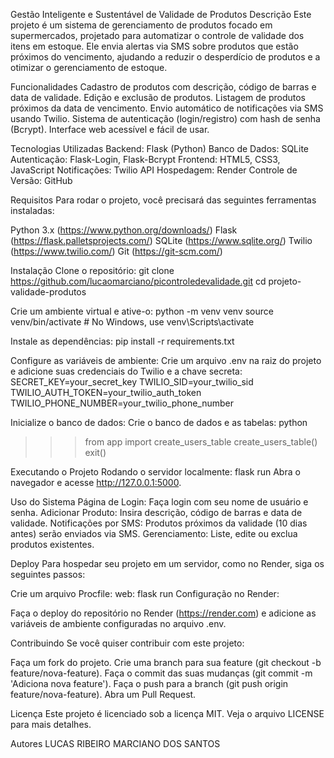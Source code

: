 Gestão Inteligente e Sustentável de Validade de Produtos
Descrição
Este projeto é um sistema de gerenciamento de produtos focado em supermercados, projetado para automatizar o controle de validade dos itens em estoque. Ele envia alertas via SMS sobre produtos que estão próximos do vencimento, ajudando a reduzir o desperdício de produtos e a otimizar o gerenciamento de estoque.

Funcionalidades
Cadastro de produtos com descrição, código de barras e data de validade.
Edição e exclusão de produtos.
Listagem de produtos próximos da data de vencimento.
Envio automático de notificações via SMS usando Twilio.
Sistema de autenticação (login/registro) com hash de senha (Bcrypt).
Interface web acessível e fácil de usar.

Tecnologias Utilizadas
Backend: Flask (Python)
Banco de Dados: SQLite
Autenticação: Flask-Login, Flask-Bcrypt
Frontend: HTML5, CSS3, JavaScript
Notificações: Twilio API
Hospedagem: Render
Controle de Versão: GitHub

Requisitos
Para rodar o projeto, você precisará das seguintes ferramentas instaladas:

Python 3.x (https://www.python.org/downloads/)
Flask (https://flask.palletsprojects.com/)
SQLite (https://www.sqlite.org/)
Twilio (https://www.twilio.com/)
Git (https://git-scm.com/)

Instalação
Clone o repositório:
git clone https://github.com/lucaomarciano/picontroledevalidade.git
cd projeto-validade-produtos

Crie um ambiente virtual e ative-o:
python -m venv venv
source venv/bin/activate  # No Windows, use venv\Scripts\activate

Instale as dependências:
pip install -r requirements.txt

Configure as variáveis de ambiente: Crie um arquivo .env na raiz do projeto e adicione suas credenciais do Twilio e a chave secreta:
SECRET_KEY=your_secret_key
TWILIO_SID=your_twilio_sid
TWILIO_AUTH_TOKEN=your_twilio_auth_token
TWILIO_PHONE_NUMBER=your_twilio_phone_number

Inicialize o banco de dados:
Crie o banco de dados e as tabelas:
python
>>> from app import create_users_table
>>> create_users_table()
>>> exit()

Executando o Projeto
Rodando o servidor localmente:
flask run
Abra o navegador e acesse http://127.0.0.1:5000.

Uso do Sistema
Página de Login: Faça login com seu nome de usuário e senha.
Adicionar Produto: Insira descrição, código de barras e data de validade.
Notificações por SMS: Produtos próximos da validade (10 dias antes) serão enviados via SMS.
Gerenciamento: Liste, edite ou exclua produtos existentes.

Deploy
Para hospedar seu projeto em um servidor, como no Render, siga os seguintes passos:

Crie um arquivo Procfile:
web: flask run
Configuração no Render:

Faça o deploy do repositório no Render (https://render.com) e adicione as variáveis de ambiente configuradas no arquivo .env.

Contribuindo
Se você quiser contribuir com este projeto:

Faça um fork do projeto.
Crie uma branch para sua feature (git checkout -b feature/nova-feature).
Faça o commit das suas mudanças (git commit -m 'Adiciona nova feature').
Faça o push para a branch (git push origin feature/nova-feature).
Abra um Pull Request.

Licença
Este projeto é licenciado sob a licença MIT. Veja o arquivo LICENSE para mais detalhes.

Autores
LUCAS RIBEIRO MARCIANO DOS SANTOS
